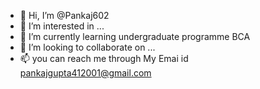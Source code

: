 - 👋 Hi, I’m @Pankaj602
- 👀 I’m interested in ...
- 🌱 I’m currently learning undergraduate programme BCA
- 💞️ I’m looking to collaborate on ...
- 📫 you can reach me through My Emai id pankajgupta412001@gmail.com

<!---
Pankaj602/Pankaj602 is a ✨ special ✨ repository because its `README.md` (this file) appears on your GitHub profile.
You can click the Preview link to take a look at your changes.
--->
